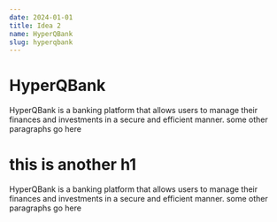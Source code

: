 ```yaml
---
date: 2024-01-01
title: Idea 2
name: HyperQBank
slug: hyperqbank
---
```


# HyperQBank

HyperQBank is a banking platform that allows users to manage their finances and investments in a secure and efficient manner.
some other paragraphs go here

# this is another h1

HyperQBank is a banking platform that allows users to manage their finances and investments in a secure and efficient manner.
some other paragraphs go here
